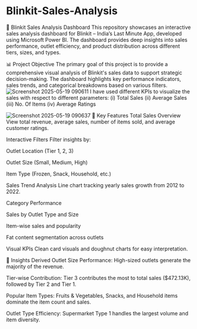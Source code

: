 # Blinkit-Sales-Analysis
🚀 Blinkit Sales Analysis Dashboard
This repository showcases an interactive sales analysis dashboard for Blinkit – India’s Last Minute App, developed using Microsoft Power BI. The dashboard provides deep insights into sales performance, outlet efficiency, and product distribution across different tiers, sizes, and types.


📊 Project Objective
The primary goal of this project is to provide a comprehensive visual analysis of Blinkit's sales data to support strategic decision-making. The dashboard highlights key performance indicators, sales trends, and categorical breakdowns based on various filters.
![Screenshot 2025-05-19 090611](https://github.com/user-attachments/assets/b736f684-621d-4e30-be82-b3a78dc5e2ad)
I have used different KPIs to visualize the sales with respect to different parameters:
(i) Total Sales
(ii) Average Sales
(iii) No. Of Items
(iv) Average Ratings

![Screenshot 2025-05-19 090637](https://github.com/user-attachments/assets/c2db0d84-7300-4bee-88b6-269f9a1bf386)
📌 Key Features
Total Sales Overview
View total revenue, average sales, number of items sold, and average customer ratings.

Interactive Filters
Filter insights by:

Outlet Location (Tier 1, 2, 3)

Outlet Size (Small, Medium, High)

Item Type (Frozen, Snack, Household, etc.)

Sales Trend Analysis
Line chart tracking yearly sales growth from 2012 to 2022.

Category Performance

Sales by Outlet Type and Size

Item-wise sales and popularity

Fat content segmentation across outlets

Visual KPIs
Clean card visuals and doughnut charts for easy interpretation.

📌 Insights Derived
Outlet Size Performance:
High-sized outlets generate the majority of the revenue.

Tier-wise Contribution:
Tier 3 contributes the most to total sales ($472.13K), followed by Tier 2 and Tier 1.

Popular Item Types:
Fruits & Vegetables, Snacks, and Household items dominate the item count and sales.

Outlet Type Efficiency:
Supermarket Type 1 handles the largest volume and item diversity.
